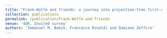 ```yaml
---
title: "Frank-Wolfe and friends: a journey into projection-free first-order optimization methods"
collection: publications
permalink: /publication/Frank-Wolfe-and-friends
venue: '4OR, Invited survey'
authors: 'Immanuel M. Bomze, Francesco Rinaldi and Damiano Zeffiro'
---
```

